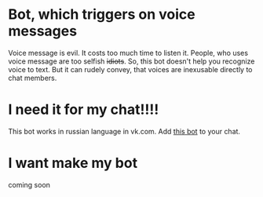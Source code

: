 Bot, which triggers on voice messages
=====================================
Voice message is evil. It costs too much time to listen it. People, who uses voice message are too selfish ~~idiots~~.
So, this bot doesn't help you recognize voice to text. But it can rudely convey, that voices are inexusable directly to chat members.

I need it for my chat!!!!
=========================
This bot works in russian language in vk.com. Add [this bot](vk.com/fuck_voices) to your chat. 

I want make my bot
==================
coming soon

